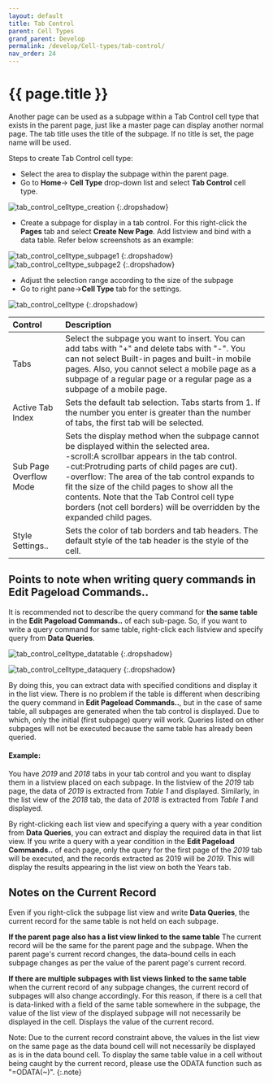 ```yaml
---
layout: default
title: Tab Control
parent: Cell Types
grand_parent: Develop
permalink: /develop/Cell-types/tab-control/
nav_order: 24
---
```


# {{ page.title }}

Another page can be used as a subpage within a Tab Control cell type that exists in the parent page, just like a master page can display another normal page.
The tab title uses the title of the subpage. If no title is set, the page name will be used.

Steps to create Tab Control cell type:

- Select the area to display the subpage within the parent page.
- Go to **Home**-> **Cell Type** drop-down list and select **Tab Control** cell type.

![tab_control_celltype_creation](/assets/images/product-images/tab_control_celltype_creation.png)
{:.dropshadow}

- Create a subpage for display in a tab control. For this right-click the **Pages** tab and select **Create New Page**. Add listview and bind with a data table. Refer below screenshots as an example:

![tab_control_celltype_subpage1](/assets/images/product-images/tab_control_celltype_subpage1.png)
{:.dropshadow} 
![tab_control_celltype_subpage2](/assets/images/product-images/tab_control_celltype_subpage2.png)
{:.dropshadow}

- Adjust the selection range according to the size of the subpage
- Go to right pane->**Cell Type** tab for the settings.

![tab_control_celltype](/assets/images/product-images/tab_control_celltype.png)
{:.dropshadow}

|Control|Description|
|:--| :--|
|Tabs|Select the subpage you want to insert. You can add tabs with "+" and delete tabs with "-". You can not select Built-in pages and built-in mobile pages. Also, you cannot select a mobile page as a subpage of a regular page or a regular page as a subpage of a mobile page.|
|Active Tab Index|Sets the default tab selection. Tabs starts from 1. If the number you enter is greater than the number of tabs, the first tab will be selected.|
|Sub Page Overflow Mode|Sets the display method when the subpage cannot be displayed within the selected area. <br/> -scroll:A scrollbar appears in the tab control. <br/> -cut:Protruding parts of child pages are cut). <br/> -overflow: The area of ​​the tab control expands to fit the size of the child pages to show all the contents. Note that the Tab Control cell type borders (not cell borders) will be overridden by the expanded child pages.|
|Style Settings..|Sets the color of tab borders and tab headers. The default style of the tab header is the style of the cell.|

## Points to note when writing query commands in **Edit Pageload Commands..**

It is recommended not to describe the query command for **the same table** in the **Edit Pageload Commands..** of each sub-page. So, if you want to write a query command for same table, right-click each listview and specify query from **Data Queries**. 

![tab_control_celltype_datatable](/assets/images/product-images/tab_control_celltype_datatable.png)
{:.dropshadow}

![tab_control_celltype_dataquery](/assets/images/product-images/tab_control_celltype_dataquery.png)
{:.dropshadow}

By doing this, you can extract data with specified conditions and display it in the list view. There is no problem if the table is different when describing the query command in **Edit Pageload Commands..**, but in the case of same table, all subpages are generated when the tab control is displayed. Due to which, only the initial (first subpage) query will work. Queries listed on other subpages will not be executed because the same table has already been queried.

#### Example:

You have *2019* and *2018* tabs in your tab control and you want to display them in a listview placed on each subpage. In the listview of the *2019* tab page, the data of *2019* is extracted from *Table 1* and displayed. Similarly, in the list view of the *2018* tab, the data of *2018* is extracted from *Table 1* and displayed.

By right-clicking each list view and specifying a query with a year condition from **Data Queries**, you can extract and display the required data in that list view. If you write a query with a year condition in the **Edit Pageload Commands..** of each page, only the query for the first page of the *2019* tab will be executed, and the records extracted as 2019 will be *2019*. This will display the results appearing in the list view on both the Years tab.

## Notes on the Current Record

Even if you right-click the subpage list view and write **Data Queries**, the current record for the same table is not held on each subpage.

**If the parent page also has a list view linked to the same table** 
The current record will be the same for the parent page and the subpage. When the parent page's current record changes, the data-bound cells in each subpage changes as per the value of the parent page's current record.

**If there are multiple subpages with list views linked to the same table**
when the current record of any subpage changes, the current record of subpages will also change accordingly. For this reason, if there is a cell that is data-linked with a field of the same table somewhere in the subpage, the value of the list view of the displayed subpage will not necessarily be displayed in the cell. Displays the value of the current record.

Note: Due to the current record constraint above, the values ​​in the list view on the same page as the data bound cell will not necessarily be displayed as is in the data bound cell. To display the same table value in a cell without being caught by the current record, please use the ODATA function such as "=ODATA(~)".
{:.note}
